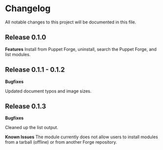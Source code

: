 # Changelog

All notable changes to this project will be documented in this file.

## Release 0.1.0

**Features**
Install from Puppet Forge, uninstall, search the Puppet Forge, and list modules.

## Release 0.1.1 - 0.1.2

**Bugfixes**

Updated document typos and image sizes.

## Release 0.1.3

**Bugfixes**

Cleaned up the list output.

**Known Issues**
The module currently does not allow users to install modules from a tarball (offline) or from another Forge repository.